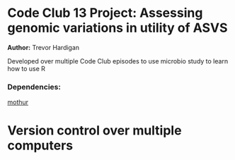 # Code Club 13 Project: Assessing genomic variations in utility of ASVS

**Author:** Trevor Hardigan


Developed over multiple Code Club episodes to use microbio study to learn how to use R

### Dependencies:
[mothur](https://github.com/mothur/mothur/releases/download/v1.45.3/Mothur.OSX-10.14.zip)


# Version control over multiple computers
